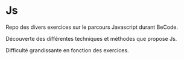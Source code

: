 # Js
Repo des divers exercices sur le parcours Javascript durant BeCode.

Découverte des différentes techniques et méthodes que propose Js.

Difficulté grandissante en fonction des exercices. 


